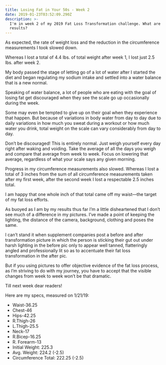 ```yaml
---
title: Losing Fat in Your 50s - Week 2
date: 2019-01-23T03:52:09.290Z
description: >-
  I'm in week 2 of my 2019 Fat Loss Transformation challenge. What are my
  results?
---
```

As expected, the rate of weight loss and the reduction in the circumference measurements I took slowed down.

Whereas I lost a total of 4.4 lbs. of total weight after week 1, I lost just 2.5 lbs. after week 2.  

My body passed the stage of letting go of a lot of water after I started the diet and began regulating my sodium intake and settled into a water balance that is a new normal.

Speaking of water balance, a lot of people who are eating with the goal of losing fat get discouraged when they see the scale go up occasionally during the week.  

Some may even be tempted to give up on their goal when they experience that happen.  But because of variations in body water from day to day due to daily variations in how much you sweat during a workout or how much water you drink, total weight on the scale can vary considerably from day to day.  

Don’t be discouraged! This is entirely normal. Just weigh yourself every day right after waking and voiding. Take the average of all the days you weigh and compare that average from week to week. Focus on lowering that average, regardless of what your scale says any given morning.

Progress in my circumference measurements also slowed.  Whereas I lost a total of 3 inches from the sum of all circumference measurements taken after my first week, after the second week I lost a respectable 2.5 inches total.  

I am happy that one whole inch of that total came off my waist—the target of my fat loss efforts.  

As buoyed as I am by my results thus far I’m a little disheartened that I don’t see much of a difference in my pictures.  I’ve made a point of keeping the lighting, the distance of the camera, background, clothing and poses the same.  

I can’t stand it when supplement companies post a before and after transformation picture in which the person is sticking their gut out under harsh lighting in the before pic only to appear well tanned, flatteringly angled and professionally lit so as to accentuate their fat loss transformation in the after pic. 

 But if you using pictures to offer objective evidence of the fat loss process, as I’m striving to do with my journey, you have to accept that the visible changes from week to week won’t be that dramatic.

Till next week dear readers!

Here are my specs, measured on 1/21/19:

* Waist-36.25
* Chest-46
* Hips-42.25
* R.Thigh-26
* L.Thigh-25.5
* Neck-17
* R.Bicep-16.25
* R. Forearm-13
* Initial Weight: 225.3
* Avg. Weight: 224.2 (-2.5)
* Circumference Total: 222.25 (-2.5)
